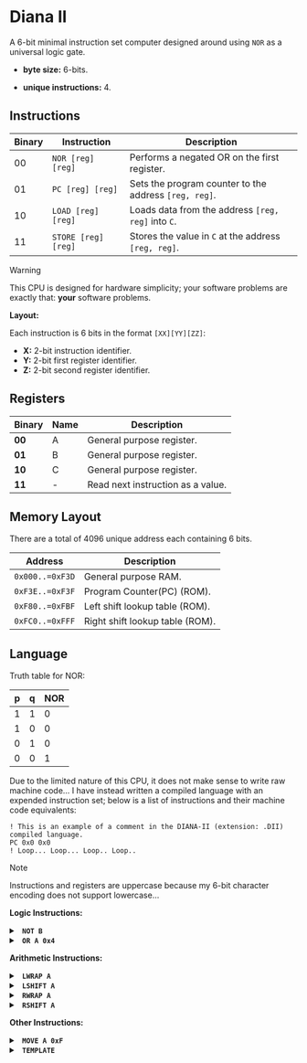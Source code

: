 # Diana II

A 6-bit minimal instruction set computer designed around using `NOR` as a universal logic gate.

- **byte size:** 6-bits.

- **unique instructions:** 4.


## Instructions

| Binary |      Instruction     |  Description  |
|--------|----------------------|---------------|
|   00   |  `NOR [reg] [reg]`   |  Performs a negated OR on the first register. |
|   01   |  `PC [reg] [reg]`    |  Sets the program counter to the address `[reg, reg]`. |
|   10   |  `LOAD [reg] [reg]`  |  Loads data from the address `[reg, reg]` into `C`. |
|   11   |  `STORE [reg] [reg]` |  Stores the value in `C` at the address `[reg, reg]`. |

> [!Warning]
> This CPU is designed for hardware simplicity; your software problems are exactly that: **your** software problems.


**Layout:**

Each instruction is 6 bits in the format `[XX][YY][ZZ]`:

- **X:** 2-bit instruction identifier.
- **Y:** 2-bit first register identifier.
- **Z:** 2-bit second register identifier.


## Registers

| Binary | Name | Description |
|--------|------|-------------|
| **00** |   A  | General purpose register. |
| **01** |   B  | General purpose register. |
| **10** |   C  | General purpose register. |
| **11** |   -  | Read next instruction as a value. |


## Memory Layout

There are a total of 4096 unique address each containing 6 bits.

|     Address     |  Description  |
|-----------------|---------------|
| `0x000..=0xF3D` | General purpose RAM. |
| `0xF3E..=0xF3F` | Program Counter(PC) (ROM). |
| `0xF80..=0xFBF` | Left shift lookup table (ROM). |
| `0xFC0..=0xFFF` | Right shift lookup table (ROM). |


## Language

Truth table for NOR:

| p | q | NOR |
|---|---|-----|
| 1 | 1 |  0  |
| 1 | 0 |  0  |
| 0 | 1 |  0  |
| 0 | 0 |  1  |

Due to the limited nature of this CPU, it does not make sense to write raw machine code...
I have instead written a compiled language with an expended instruction set; below is a list of instructions and their machine code equivalents:


```DII
! This is an example of a comment in the DIANA-II (extension: .DII) compiled language.
PC 0x0 0x0
! Loop... Loop... Loop.. Loop..
```

> [!Note]
> Instructions and registers are uppercase because my 6-bit character encoding does not support lowercase...


**Logic Instructions:**

<details>
  <summary><b><code> NOT B </code></b></summary>
&nbsp;

This instruction flips all bits in the provided register.

| p | NOT |
|---|-----|
| 1 |  0  |
| 0 |  1  |


**This can be done with:**

1. `NOR B B`

**Example:**
```
00-01-01
```

</details>


<details>
  <summary><b><code> OR A 0x4 </code></b></summary>
&nbsp;

This is instruction preforms a logical `OR` on the provide values storing the result in the first register.

| p | q | OR |
|---|---|----|
| 1 | 1 | 1  |
| 1 | 0 | 1  |
| 0 | 1 | 1  |
| 0 | 0 | 0  |


**This can be done with:**

1. `NOR A 0x4`

2. `NOR A A`

**Example:**
```
00-00-11
00-01-00
00-00-00
```

</details>


**Arithmetic Instructions:**

<details>
  <summary><b><code> LWRAP A </code></b></summary>
&nbsp;

This instruction shifts and wraps the bits in the provided register one position to the left; the resulting value is stored in `C`.

> **Note:** This is done using the lookup table at `0xF80..=0xFBF`.

**This can be done with:**

1. `LOAD 11-11-10 A`

**Example:**
```
10-11-00
11-11-10
```

</details>


<details>
  <summary><b><code> LSHIFT A </code></b></summary>
&nbsp;

This instruction shifts the bits in the provided register one position to the left, filling the rightmost bit with 0; the result is stored in `C`.

> **Note:** This is done using the lookup table at `0xF80..=0xFBF`.

**This can be done with:**

1. `LOAD 11-11-10 A`

2. `NOR C C`

3. `NOR C 00-00-01`

**Example:**
```
10-11-00
11-11-10
00-10-10
00-10-11
00-00-01
```

</details>


<details>
  <summary><b><code> RWRAP A </code></b></summary>
&nbsp;

This instruction shifts and wraps the bits in the provided register one position to the right; the resulting value is stored in `C`.

> **Note:** This is done using the lookup table at `0xFC0..=0xFFF`.

**This can be done with:**

1. `LOAD 11-11-11 A`

**Example:**
```
10-11-00
11-11-11
```

</details>


<details>
  <summary><b><code> RSHIFT A </code></b></summary>
&nbsp;

This instruction shifts the bits in the provided register one position to the right, filling the leftmost bit with 0; the result is stored in `C`.

> **Note:** This is done using the lookup table at `0xFC0..=0xFFF`.

**This can be done with:**

1. `LOAD 11-11-11 A`

2. `NOR C C`

3. `NOR C 10-00-00`

**Example:**
```
10-11-00
11-11-11
00-10-10
00-10-11
10-00-00
```

</details>


**Other Instructions:**

<details>
  <summary><b><code> MOVE A 0xF </code></b></summary>
&nbsp;

The `MOVE` instruction is used to copy a value from the second register or immediate value to the first register.


**This can be done with:**

1. `NOR A 11-11-11`

2. `NOR A 0xF`

3. `NOR A A`

**Example:**
```
00-00-11
11-11-11
00-00-11
00-11-11
00-00-00
```

</details>


<details>
  <summary><b><code> TEMPLATE </code></b></summary>
&nbsp;

This is not an instruction, just a template for all other definitions.


**This can be done with:**

1. `NAME [reg] [reg]`

**Example:**
```
00-00-10
```

</details>

